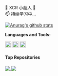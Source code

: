 👋 XCR 小超人 👀
<br />
📫 持续学习中...
<br />

<a href="https://github.com/itxcr"><img align="center" src="https://github-readme-stats.vercel.app/api?username=itxcr&show_icons=true&include_all_commits=true&theme=aura_dark&hide_border=true&hide=contribs,prs" alt="Anurag's github stats" /></a> 

**Languages and Tools:**  

<code><img height="20" src="https://cdn.jsdelivr.net/gh/itxcr/oss/images/202110140050575.png"></code>
<code><img height="20" src="https://cdn.jsdelivr.net/gh/itxcr/oss/images/202110140053179.png"></code>
<code><img height="20" src="https://cdn.jsdelivr.net/gh/itxcr/oss/images/202110140054191.png"></code>   

#### Top Repositories

<a href="https://github.com/itxcr/itxcr.github.io">
  <img align="center" src="https://github-readme-stats.vercel.app/api/pin/?username=itxcr&repo=itxcr.github.io&theme=aura_dark" />
</a>
<a href="https://github.com/itxcr/ant-design-vue-admin-template">
  <img align="center" src="https://github-readme-stats.vercel.app/api/pin/?username=itxcr&repo=ant-design-vue-admin-template&theme=aura_dark" />
</a>

